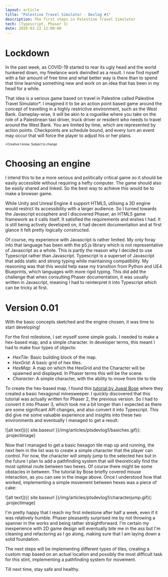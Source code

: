 ```yaml
---
layout: article
title: "Palestine Travel Simulator - Devlog #1"
description: The first steps in Palestine Travel Simulator 
tech: (Typescript, Phaser 3)
date: 2020-03-22 12:00:00
---
```


# Lockdown 

In the past week, as COVID-19 started to rear its ugly head and the world hunkered down, my freelance work dwindled as a result. I now find myself with a fair amount of free time and what better way is there than to spend that time learning something new and work on an idea that has been in my head for a while. 

That idea is a serious game based on travel in Palestine called Palestine Travel Simulator*. I imagined it to be an action point based game around the concept of travelling in a highly restrictive environment, such as the West Bank. Gameplay-wise, it will be akin to a roguelike where you take on the role of a Palestinean taxi driver, truck driver or resident who needs to travel around the West Bank. You are limited by time, which are represented by action points. Checkpoints are schedule bound, and every turn an event may occur that will force the player to adjust his or her plans. 

<sup><sub>*Creative I know. Subject to change</sub></sup>

# Choosing an engine

I intend this to be a more serious and politically critical game so it should be easily accessible without requiring a hefty computer. The game should also be easily shared and linked. So the best way to achieve this would be to make a browser game.

While Unity and Unreal Engine 4 support HTML5, utilising a 3D engine would restrict its accessibility with a larger audience. So I turned towards the Javascript ecosphere and I discovered Phaser, an HTML5 game framework as it calls itself. It satisfied the requirements and wishes I had. It is still being actively developed on, it had decent documentation and at first glance it felt pretty logically constructed.

Of course, my experience with Javascript is rather limited. My only foray into that language has been with the p5.js library which is not representative of Javascript as a whole. This is partly the reason why I decided to use Typescript rather than Javascript. Typescript is a superset of Javascript that adds static and strong typing while maintaining compatibility. My reasoning was that this would help ease my transition from Python and UE4 Blueprints, which languages with more rigid typing. This did add the challenge that when consulting Phaser documentation, it was usually written in Javascript, meaning I had to reinterpret it into Typescript which can be tricky at first.


# Version 0.01

With the basic concepts sketched and the engine chosen, it was time to start developing!

For the first milestone, I set myself some simple goals. I needed to make a hex-based map, and a simple character. In developer terms, this meant I had to make four types of objects:
- *HexTile*: Basic building block of the map. 
- *HexGrid*: A basic grid of hex tiles.
- *HexMap*: A map on which the HexGrid and the Character will be spawned and displayed. In Phaser terms this will be the scene.
- *Character*: A simple character, with the ability to move from tile to tile

To create the hex-based map, I found this [tutorial by Juwal Bose](https://gamedevelopment.tutsplus.com/tutorials/creating-hexagonal-minesweeper--cms-28655) where they created a basic hexagonal minesweeper. I quickly discovered that this tutorial was actually written for Phaser 2, the previous version. So I had to convert it into Phaser 3, which took me a bit longer than I expected as there are some significant API changes, and also convert it into Typescript. This did give me some valuable experience and insights into these two environments and eventually I managed to get a result:

![alt text]({{ site.baseurl }}/img/articles/ptsdevlog1/basichex.gif){: .projectimage}

Now that I managed to get a basic hexagon tile map up and running, the next item in the list was to create a simple character that the player can control. For now, the character will simply jump to the selected hex but in the future I plan to add a pathfinding system that will theoretically find the most optimal route between two hexes. Of course there might be some obstacles in between. The tutorial by Bose briefly covered mouse interaction, as you can see in the image above. Once I understood how that worked, implementing a simple movement between hexes was a piece of cake:

![alt text]({{ site.baseurl }}/img/articles/ptsdevlog1/characterjump.gif){: .projectimage}

I'm pretty happy that I reach my first milestone after half a week, even if it was relatively humble. Phaser pleasantly surprised me by not throwing a spanner in the works and being rather straightforward. I'm certain my inexperience with 2D game design will eventually bite me in the ass but I'm cleaning and refactoring as I go along, making sure that I am laying down a solid foundation.

The next steps will be implementing different types of tiles, creating a custom map based on an actual location and possibly the most difficult task for this stint, implementing a pathfinding system for movement.

Till next time, stay safe and healthy.